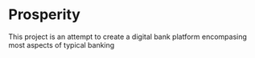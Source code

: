 # Prosperity
This project is an attempt to create a digital bank platform encompasing most aspects of typical banking